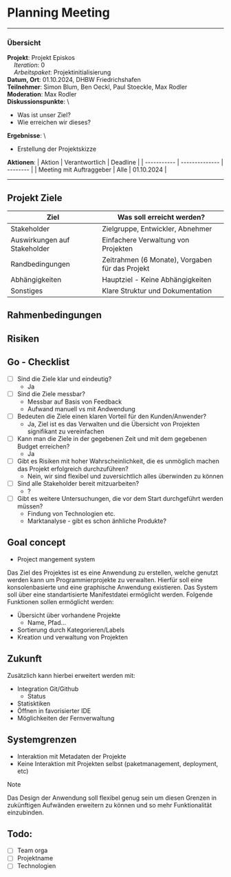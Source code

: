 # Planning Meeting

---

### Übersicht

**Projekt**: Projekt Episkos \
&nbsp;&nbsp;&nbsp;&nbsp;_Iteration_: 0 \
&nbsp;&nbsp;&nbsp;&nbsp;_Arbeitspaket_: Projektinitialisierung \
**Datum, Ort**: 01.10.2024, DHBW Friedrichshafen
\
**Teilnehmer**: Simon Blum, Ben Oeckl, Paul Stoeckle, Max Rodler\
**Moderation**: Max Rodler\
**Diskussionspunkte**: \

- Was ist unser Ziel?
- Wie erreichen wir dieses?

**Ergebnisse**: \

- Erstellung der Projektskizze

**Aktionen**:
| Aktion | Verantwortlich | Deadline |
| ----------- | -------------- | -------- |
| Meeting mit Auftraggeber | Alle | 01.10.2024 |

---

## Projekt Ziele

| Ziel                         | Was soll erreicht werden?                       |
| ---------------------------- | ----------------------------------------------- |
| Stakeholder                  | Zielgruppe, Entwickler, Abnehmer                |
| Auswirkungen auf Stakeholder | Einfachere Verwaltung von Projekten             |
| Randbedingungen              | Zeitrahmen (6 Monate), Vorgaben für das Projekt |
| Abhängigkeiten               | Hauptziel - Keine Abhängigkeiten                |
| Sonstiges                    | Klare Struktur und Dokumentation                |

## Rahmenbedingungen

## Risiken

## Go - Checklist

- [ ] Sind die Ziele klar und eindeutig?
  - Ja
- [ ] Sind die Ziele messbar?
  - Messbar auf Basis von Feedback
  - Aufwand manuell vs mit Andwendung
- [ ] Bedeuten die Ziele einen klaren Vorteil für den Kunden/Anwender?
  - Ja, Ziel ist es das Verwalten und die Übersicht von Projekten signifikant zu vereinfachen
- [ ] Kann man die Ziele in der gegebenen Zeit und mit dem gegebenen Budget erreichen?
  - Ja
- [ ] Gibt es Risiken mit hoher Wahrscheinlichkeit, die es unmöglich machen das Projekt erfolgreich durchzuführen?
  - Nein, wir sind flexibel und zuversichtlich alles überwinden zu können
- [ ] Sind alle Stakeholder bereit mitzuarbeiten?
  - ?
- [ ] Gibt es weitere Untersuchungen, die vor dem Start durchgeführt werden müssen?
  - Findung von Technologien etc.
  - Marktanalyse - gibt es schon änhliche Produkte?

## Goal concept

- Project mangement system

Das Ziel des Projektes ist es eine Anwendung zu erstellen, welche genutzt werden kann um Programmierprojekte
zu verwalten. Hierfür soll eine konsolenbasierte und eine graphische Anwendung existieren.
Das System soll über eine standartisierte Manifestdatei ermöglicht werden.
Folgende Funktionen sollen ermöglicht werden:

- Übersicht über vorhandene Projekte
  - Name, Pfad...
- Sortierung durch Kategorieren/Labels
- Kreation und verwaltung von Projekten

## Zukunft

Zusätzlich kann hierbei erweitert werden mit:

- Integration Git/Github
  - Status
- Statisktiken
- Öffnen in favorisierter IDE
- Möglichkeiten der Fernverwaltung

## Systemgrenzen

- Interaktion mit Metadaten der Projekte
- Keine Interaktion mit Projekten selbst (paketmanagement, deployment, etc)

> [!Note]
> Das Design der Anwendung soll flexibel genug sein um diesen Grenzen
> in zukünftigen Aufwänden erweitern zu können und so mehr Funktionalität
> einzubinden.

## Todo:

- [ ] Team orga
- [ ] Projektname
- [ ] Technologien
